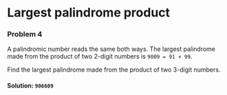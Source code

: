 # Largest palindrome product
### Problem 4

A palindromic number reads the same both ways.
The largest palindrome made from the product of two 
2-digit numbers is `9009 = 91 × 99`.

Find the largest palindrome made from the product 
of two 3-digit numbers.


#### Solution: `906609`